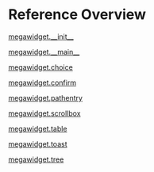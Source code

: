
# Reference Overview

[megawidget.\_\_init\_\_](https://github.com/pyrustic/megawidget/blob/master/docs/reference/content/megawidget.\_\_init\_\_.md#megawidget\_\_init\_\_) 
<br>
 

[megawidget.\_\_main\_\_](https://github.com/pyrustic/megawidget/blob/master/docs/reference/content/megawidget.\_\_main\_\_.md#megawidget\_\_main\_\_) 
<br>
 

[megawidget.choice](https://github.com/pyrustic/megawidget/blob/master/docs/reference/content/megawidget.choice.md#megawidgetchoice) 
<br>
 

[megawidget.confirm](https://github.com/pyrustic/megawidget/blob/master/docs/reference/content/megawidget.confirm.md#megawidgetconfirm) 
<br>
 

[megawidget.pathentry](https://github.com/pyrustic/megawidget/blob/master/docs/reference/content/megawidget.pathentry.md#megawidgetpathentry) 
<br>
 

[megawidget.scrollbox](https://github.com/pyrustic/megawidget/blob/master/docs/reference/content/megawidget.scrollbox.md#megawidgetscrollbox) 
<br>
 

[megawidget.table](https://github.com/pyrustic/megawidget/blob/master/docs/reference/content/megawidget.table.md#megawidgettable) 
<br>
 

[megawidget.toast](https://github.com/pyrustic/megawidget/blob/master/docs/reference/content/megawidget.toast.md#megawidgettoast) 
<br>
 

[megawidget.tree](https://github.com/pyrustic/megawidget/blob/master/docs/reference/content/megawidget.tree.md#megawidgettree) 
<br>
 
